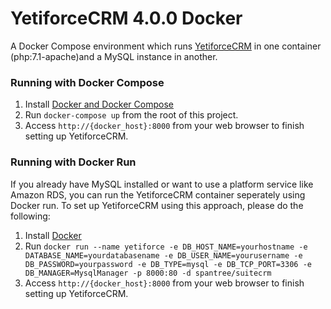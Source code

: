 
# YetiforceCRM 4.0.0 Docker

A Docker Compose environment which runs [YetiforceCRM](https://github.com/YetiForceCompany/YetiForceCRM/) in one container (php:7.1-apache)and a MySQL instance in another.	

### Running with Docker Compose

1. Install [Docker and Docker Compose](https://docs.docker.com/compose/install/)
2. Run `docker-compose up` from the root of this project.
3. Access `http://{docker_host}:8000` from your web browser to finish setting up YetiforceCRM.

### Running with Docker Run

If you already have MySQL installed or want to use a platform service like Amazon RDS, you can run the YetiforceCRM container seperately using Docker run. To set up YetiforceCRM using this approach, please do the following:

1. Install [Docker](http://docs.docker.com/installation/)
2. Run `docker run --name yetiforce -e DB_HOST_NAME=yourhostname -e DATABASE_NAME=yourdatabasename -e DB_USER_NAME=yourusername -e DB_PASSWORD=yourpassword -e DB_TYPE=mysql -e DB_TCP_PORT=3306 -e DB_MANAGER=MysqlManager -p 8000:80 -d spantree/suitecrm`
3. Access `http://{docker_host}:8000` from your web browser to finish setting up YetiforceCRM.
